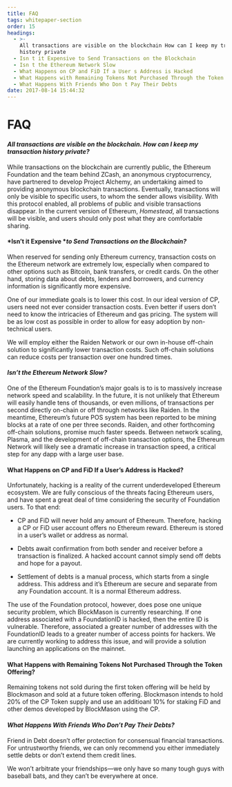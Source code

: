 ```yaml
---
title: FAQ
tags: whitepaper-section
order: 15
headings:
  - >-
    All transactions are visible on the blockchain How can I keep my transaction
    history private
  - Isn t it Expensive to Send Transactions on the Blockchain
  - Isn t the Ethereum Network Slow
  - What Happens on CP and FiD If a User s Address is Hacked
  - What Happens with Remaining Tokens Not Purchased Through the Token Offering
  - What Happens With Friends Who Don t Pay Their Debts
date: 2017-08-14 15:44:32
---
```



# FAQ

#### *All transactions are visible on the blockchain. How can I keep my transaction history private?*

While transactions on the blockchain are currently public, the Ethereum Foundation and the team behind ZCash, an anonymous cryptocurrency, have partnered to develop Project Alchemy, an undertaking aimed to providing anonymous blockchain transactions. Eventually, transactions will only be visible to specific users, to whom the sender allows visibility. With this protocol enabled, all problems of public and visible transactions disappear. In the current version of Ethereum, *Homestead*, all transactions will be visible, and users should only post what they are comfortable sharing.

#### *Isn’t it Expensive **to Send Transactions on the Blockchain?*

When reserved for sending only Ethereum currency, transaction costs on the Ethereum network are extremely low, especially when compared to other options such as Bitcoin, bank transfers, or credit cards. On the other hand, storing data about debts, lenders and borrowers, and currency information is significantly more expensive.

One of our immediate goals is to lower this cost. In our ideal version of CP, users need not ever consider transaction costs. Even better if users don’t need to know the intricacies of Ethereum and gas pricing. The system will be as low cost as possible in order to allow for easy adoption by non-technical users.

We will employ either the Raiden Network or our own in-house off-chain solution to significantly lower transaction costs. Such off-chain solutions can reduce costs per transaction over one hundred times.

#### *Isn’t the Ethereum Network Slow?*

One of the Ethereum Foundation’s major goals is to is to massively increase network speed and scalability. In the future, it is not unlikely that Ethereum will easily handle tens of thousands, or even millions, of transactions per second directly on-chain or off through networks like Raiden. In the meantime, Ethereum’s future POS system has been reported to be mining blocks at a rate of one per three seconds. Raiden, and other forthcoming off-chain solutions, promise much faster speeds. Between network scaling, Plasma, and the development of off-chain transaction options, the Ethereum Network will likely see a dramatic increase in transaction speed, a critical step for any dapp with a large user base.

#### What Happens on CP and FiD If a User’s Address is Hacked?

Unfortunately, hacking is a reality of the current underdeveloped Ethereum ecosystem. We are fully conscious of the threats facing Ethereum users, and have spent a great deal of time considering the security of Foundation users. To that end:

* CP and FiD will never hold any amount of Ethereum. Therefore, hacking a CP or FiD user account offers no Ethereum reward. Ethereum is stored in a user’s wallet or address as normal.

* Debts await confirmation from both sender and receiver before a transaction is finalized. A hacked account cannot simply send off debts and hope for a payout.

* Settlement of debts is a manual process, which starts from a single address. This address and it’s Ethereum are secure and separate from any Foundation account. It is a normal Ethereum address.

The use of the Foundation protocol, however, does pose one unique security problem, which BlockMason is currently researching.  If one address associated with a FoundationID is hacked, then the entire ID is vulnerable. Therefore, associated a greater number of addresses with the FoundationID leads to a greater number of access points for hackers. We are currently working to address this issue, and will provide a solution launching an applications on the mainnet.

#### What Happens with Remaining Tokens Not Purchased Through the Token Offering?

Remaining tokens not sold during the first token offering will be held by Blockmason and sold at a future token offering. Blockmason intends to hold 20% of the CP Token supply and use an additioanl 10% for staking FiD and other demos developed by BlockMason using the CP.  

#### *What Happens With Friends Who Don’t Pay Their Debts?*

Friend in Debt doesn’t offer protection for consensual financial transactions. For untrustworthy friends, we can only recommend you either immediately settle debts or don’t extend them credit lines.

We won’t arbitrate your friendships—we only have so many tough guys with baseball bats, and they can’t be everywhere at once.
